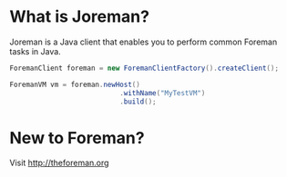 What is Joreman?
================
Joreman is a Java client that enables you to perform common Foreman tasks in Java.

```java
ForemanClient foreman = new ForemanClientFactory().createClient();

ForemanVM vm = foreman.newHost()
                           .withName("MyTestVM")
                           .build();

````
New to Foreman?
===============
Visit http://theforeman.org
